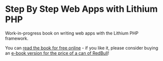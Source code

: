 # Step By Step Web Apps with Lithium PHP

Work-in-progress book on writing web apps with the Lithium PHP framework.

You can [read the book for free online](http://gavd.github.io/step-by-step-web-apps-with-lithium-php/) - if you like it, please consider buying an [e-book version for the price of a can of RedBull](https://leanpub.com/step-by-step-lithium-php/)!
